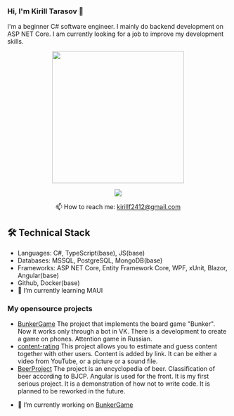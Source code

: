 ### Hi, I'm Kirill Tarasov 	:vulcan_salute:
I'm a beginner C# software engineer. I mainly do backend development on ASP NET Core. I am currently looking for a job to improve my development skills.
<p align='center'>
  <a href="https://github.com/kirillf1/github-readme-stats">
       <img height=300 src="https://github-readme-stats.vercel.app/api/top-langs/?username=kirillf1&layout=compact&langs_count=8"/></a>
       
</p>

<p align='center'>
   <a href="https://vk.com/ktarasov99">
       <img src="https://img.shields.io/badge/вконтакте-%232E87FB.svg?&style=for-the-badge&logo=vk&logoColor=white"/>
   </a>
<p align='center'>
<p align='center'>
  📫 How to reach me: <a href='kirillf2412@gmail.com'>kirillf2412@gmail.com</a>
</p>

## 🛠 Technical Stack
*   Languages: C#, TypeScript(base), JS(base)
*   Databases: MSSQL, PostgreSQL, MongoDB(base)
*   Frameworks: ASP NET Core, Entity Framework Core, WPF, xUnit, Blazor, Angular(base)
*   Github, Docker(base)
* 🌱 I’m currently learning MAUI
### My opensource projects
 * [BunkerGame](https://github.com/kirillf1/BunkerGame) The project that implements the board game "Bunker". Now it works only through a bot in VK. There is a development to create a game on phones. Attention game in Russian.
  * [content-rating](https://github.com/kirillf1/content-rating) This project allows you to estimate and guess content together with other users. Content is added by link. It can be either a video from YouTube, or a picture or a sound file.
  * [BeerProject](https://github.com/kirillf1/BeerProject) The project is an encyclopedia of beer. Classification of beer according to BJCP. Angular is used for the front. It is my first serious project. It is a demonstration of how not to write code. It is planned to be reworked in the future.

- 🔭 I’m currently working on [BunkerGame](https://github.com/kirillf1/BunkerGame)

